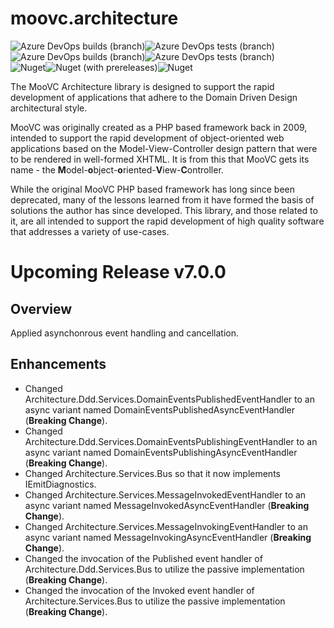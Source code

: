 # moovc.architecture

<img alt="Azure DevOps builds (branch)" src="https://img.shields.io/azure-devops/build/vmartinspaul/MooVC/3/master?label=master&style=plastic" /><img alt="Azure DevOps tests (branch)" src="https://img.shields.io/azure-devops/tests/vmartinspaul/MooVC/3/master?label=Tests%20%28master%29&style=plastic" /><BR /><img alt="Azure DevOps builds (branch)" src="https://img.shields.io/azure-devops/build/vmartinspaul/MooVC/3/develop?label=develop&style=plastic" /><img alt="Azure DevOps tests (branch)" src="https://img.shields.io/azure-devops/tests/vmartinspaul/MooVC/3/develop?label=Tests%20%28develop%29&style=plastic" /><BR /><img alt="Nuget" src="https://img.shields.io/nuget/v/moovc.architecture?style=plastic" /><img alt="Nuget (with prereleases)" src="https://img.shields.io/nuget/vpre/moovc.architecture?style=plastic" /><img alt="Nuget" src="https://img.shields.io/nuget/dt/moovc.architecture?style=plastic" />

The MooVC Architecture library is designed to support the rapid development of applications that adhere to the Domain Driven Design architectural style.

MooVC was originally created as a PHP based framework back in 2009, intended to support the rapid development of object-oriented web applications based on the Model-View-Controller design pattern that were to be rendered in well-formed XHTML.  It is from this that MooVC gets its name - the <b>M</b>odel-<b>o</b>bject-<b>o</b>riented-<b>V</b>iew-<b>C</b>ontroller.

While the original MooVC PHP based framework has long since been deprecated, many of the lessons learned from it have formed the basis of solutions the author has since developed.  This library, and those related to it, are all intended to support the rapid development of high quality software that addresses a variety of use-cases.

# Upcoming Release v7.0.0

## Overview

Applied asynchonrous event handling and cancellation.

## Enhancements

- Changed Architecture.Ddd.Services.DomainEventsPublishedEventHandler to an async variant named DomainEventsPublishedAsyncEventHandler (**Breaking Change**).
- Changed Architecture.Ddd.Services.DomainEventsPublishingEventHandler to an async variant named DomainEventsPublishingAsyncEventHandler (**Breaking Change**).
- Changed Architecture.Services.Bus so that it now implements IEmitDiagnostics.
- Changed Architecture.Services.MessageInvokedEventHandler to an async variant named MessageInvokedAsyncEventHandler (**Breaking Change**).
- Changed Architecture.Services.MessageInvokingEventHandler to an async variant named MessageInvokingAsyncEventHandler (**Breaking Change**).
- Changed the invocation of the Published event handler of Architecture.Ddd.Services.Bus to utilize the passive implementation (**Breaking Change**).
- Changed the invocation of the Invoked event handler of Architecture.Services.Bus to utilize the passive implementation (**Breaking Change**).